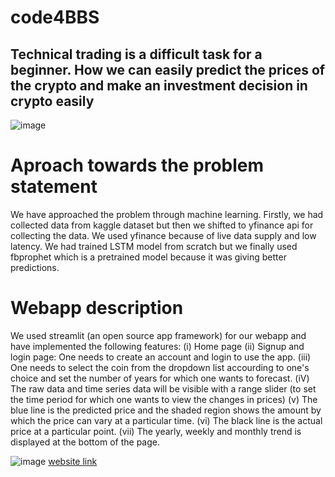 # code4BBS
## Technical trading is a difficult task for a beginner. How we can easily predict the prices of the crypto and make an investment decision in crypto easily

![image](https://user-images.githubusercontent.com/85974708/153758063-3c875af2-97e5-4e76-b816-575ef92dff3d.png)


# Aproach towards the problem statement
We have approached the problem through machine learning. Firstly, we had collected data from kaggle dataset but then we shifted to yfinance api for collecting the data. We used yfinance because of live data supply and low latency. We had trained LSTM model from scratch but we finally used fbprophet which is a pretrained model because it was giving better predictions. 

# Webapp description
We used streamlit (an open source app framework) for our webapp and have implemented the following features:
(i)   Home page
(ii)  Signup and login page: One needs to create an account and login to use the app.
(iii) One needs to select the coin from the dropdown list accourding to one's choice and set the number of years for which one wants to forecast.
(iV)  The raw data and time series data will be visible with a range slider (to set the time period for which one wants to view the changes in prices)
(v)   The blue line is the predicted price and the shaded region shows the amount by which the price can vary at a particular time.
(vi)  The black line is the actual price at a particular point.
(vii) The yearly, weekly and monthly trend is displayed at the bottom of the page.

![image](https://user-images.githubusercontent.com/85974708/153759233-10be6cbe-aacc-41f1-bad3-de492be5bb6c.png)
[website link](https://share.streamlit.io/sai-rohan-harshavardhan-vuppala/code4bbs/main/login.py)

